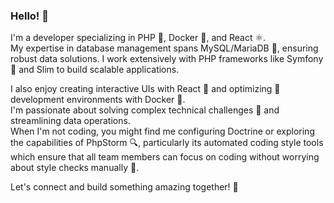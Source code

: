 <!--
**stevan-tosic/stevan-tosic** is a ✨ _special_ ✨ repository because its `README.md` (this file) appears on your GitHub profile.

Here are some ideas to get you started:

- 🔭 I'm currently working on PHP, Docker, and React projects.
- 🌱 I'm currently learning more about automated coding style tools in PhpStorm.
- 👯 I'm looking to collaborate on Symfony and Slim framework projects.
- 🤔 I'm looking for help with advanced Docker setups.
- 💬 Ask me about MySQL/MariaDB, Symfony, Slim, or React.
- 📫 How to reach me: [Insert Contact Method]
- 😄 Pronouns: [Your Pronouns]
- ⚡ Fun fact: When I'm not coding, you might find me configuring Doctrine.
-->

### Hello! :wave:

I'm a developer specializing in PHP :elephant:, Docker :whale:, and React :atom_symbol:.  
My expertise in database management spans MySQL/MariaDB :floppy_disk:, ensuring robust data solutions. I work extensively with PHP frameworks like Symfony :bridge_at_night: and Slim to build scalable applications.

I also enjoy creating interactive UIs with React :art: and optimizing :toolbox: development environments with Docker :whale:.  
I'm passionate about solving complex technical challenges :muscle: and streamlining data operations.  
When I'm not coding, you might find me configuring Doctrine or exploring the capabilities of PhpStorm :mag:, particularly its automated coding style tools which ensure that all team members can focus on coding without worrying about style checks manually :no_entry_sign:.

Let's connect and build something amazing together! :rocket:
